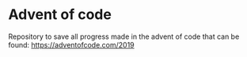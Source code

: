 # Advent of code

Repository to save all progress made in the advent of code that can be found: https://adventofcode.com/2019
